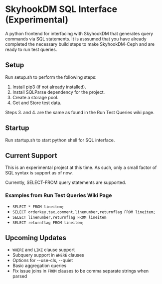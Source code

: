 # SkyhookDM SQL Interface (Experimental) 

A python frontend for interfacing with SkyhookDM that generates query commands via SQL statements. It is asssumed that 
you have already completed the necessary build steps to make SkyhookDM-Ceph and are ready to run test queries. 

## Setup
Run setup.sh to perform the following steps: 
1. Install pip3 (if not already installed).
2. Install SQLParse dependency for the project.
3. Create a storage pool.
4. Get and Store test data. 

Steps 3. and 4. are the same as found in the Run Test Queries wiki page.
 
## Startup  
Run startup.sh to start python shell for SQL interface.

## Current Support
This is an experimental project at this time. As such, only a small factor of SQL syntax is support as of now. 

Currently, SELECT-FROM query statements are supported. 

### Examples from Run Test Queries Wiki Page 
* `SELECT * FROM lineitem;`
* `SELECT orderkey,tax,comment,linenumber,returnflag FROM lineitem;`
* `SELECT linenumber,returnflag FROM lineitem`
* `SELECT returnflag FROM lineitem;` 

## Upcoming Updates
* `WHERE` and `LIKE` clause support
* Subquery support in `WHERE` clauses 
* Options for --use-cls, --quiet 
* Basic aggregation queries 
* Fix issue joins in `FROM` clauses to be comma separate strings when parsed 
 
